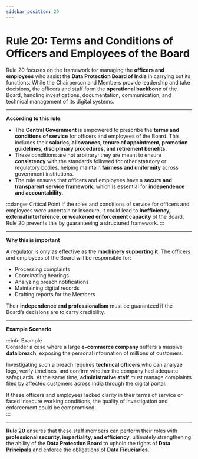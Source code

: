 ```yaml
---
sidebar_position: 20
---
```


# Rule 20: Terms and Conditions of Officers and Employees of the Board

Rule 20 focuses on the framework for managing the **officers and employees** who assist the **Data Protection Board of India** in carrying out its functions. While the Chairperson and Members provide leadership and take decisions, the officers and staff form the **operational backbone** of the Board, handling investigations, documentation, communication, and technical management of its digital systems.

---

**According to this rule:**

- The **Central Government** is empowered to prescribe the **terms and conditions of service** for officers and employees of the Board. This includes their **salaries, allowances, tenure of appointment, promotion guidelines, disciplinary procedures, and retirement benefits**.  
- These conditions are not arbitrary; they are meant to ensure **consistency** with the standards followed for other statutory or regulatory bodies, helping maintain **fairness and uniformity** across government institutions.  
- The rule ensures that officers and employees have a **secure and transparent service framework**, which is essential for **independence and accountability**.  

:::danger Critical Point
If the roles and conditions of service for officers and employees were uncertain or insecure, it could lead to **inefficiency, external interference, or weakened enforcement capacity** of the Board. Rule 20 prevents this by guaranteeing a structured framework.
:::

---

**Why this is important**

A regulator is only as effective as the **machinery supporting it**. The officers and employees of the Board will be responsible for:  
- Processing complaints  
- Coordinating hearings  
- Analyzing breach notifications  
- Maintaining digital records  
- Drafting reports for the Members  

Their **independence and professionalism** must be guaranteed if the Board’s decisions are to carry credibility.

---

**Example Scenario**

:::info Example  
Consider a case where a large **e-commerce company** suffers a massive **data breach**, exposing the personal information of millions of customers.  

Investigating such a breach requires **technical officers** who can analyze logs, verify timelines, and confirm whether the company had adequate safeguards. At the same time, **administrative staff** must manage complaints filed by affected customers across India through the digital portal.  

If these officers and employees lacked clarity in their terms of service or faced insecure working conditions, the quality of investigation and enforcement could be compromised.  
:::

---

**Rule 20** ensures that these staff members can perform their roles with **professional security, impartiality, and efficiency**, ultimately strengthening the ability of the **Data Protection Board** to uphold the rights of **Data Principals** and enforce the obligations of **Data Fiduciaries**.
